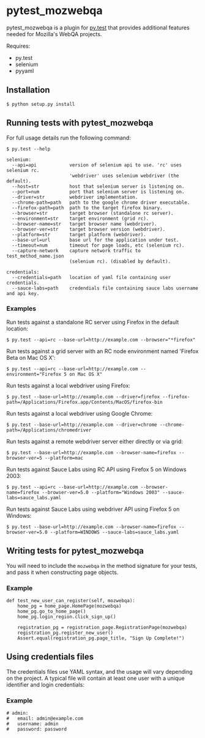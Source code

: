 pytest_mozwebqa
===============

pytest_mozwebqa is a plugin for [py.test](http://pytest.org/) that provides additional features needed for Mozilla's WebQA projects.

Requires:

  * py.test
  * selenium
  * pyyaml

Installation
------------

    $ python setup.py install

Running tests with pytest_mozwebqa
----------------------------------

For full usage details run the following command:

    $ py.test --help

    selenium:
      --api=api            version of selenium api to use. 'rc' uses selenium rc.
                           'webdriver' uses selenium webdriver (the default).
      --host=str           host that selenium server is listening on.
      --port=num           port that selenium server is listening on.
      --driver=str         webdriver implementation.
      --chrome-path=path   path to the google chrome driver executable.
      --firefox-path=path  path to the target firefox binary.
      --browser=str        target browser (standalone rc server).
      --environment=str    target environment (grid rc).
      --browser-name=str   target browser name (webdriver).
      --browser-ver=str    target browser version (webdriver).
      --platform=str       target platform (webdriver).
      --base-url=url       base url for the application under test.
      --timeout=num        timeout for page loads, etc (selenium rc).
      --capture-network    capture network traffic to test_method_name.json
                           (selenium rc). (disabled by default).

    credentials:
      --credentials=path   location of yaml file containing user credentials.
      --sauce-labs=path    credendials file containing sauce labs username and api key.

### Examples

Run tests against a standalone RC server using Firefox in the default location:

    $ py.test --api=rc --base-url=http://example.com --browser="*firefox"

Run tests against a grid server with an RC node environment named 'Firefox Beta on Mac OS X':

    $ py.test --api=rc --base-url=http://example.com --environment="Firefox 5 on Mac OS X"

Run tests against a local webdriver using Firefox:

    $ py.test --base-url=http://example.com --driver=firefox --firefox-path=/Applications/Firefox.app/Contents/MacOS/firefox-bin

Run tests against a local webdriver using Google Chrome:

    $ py.test --base-url=http://example.com --driver=chrome --chrome-path=/Applications/chromedriver

Run tests against a remote webdriver server either directly or via grid:

    $ py.test --base-url=http://example.com --browser-name=firefox --browser-ver=5 --platform=mac

Run tests against Sauce Labs using RC API using Firefox 5 on Windows 2003:

    $ py.test --api=rc --base-url=http://example.com --browser-name=firefox --browser-ver=5.0 --platform="Windows 2003" --sauce-labs=sauce_labs.yaml

Run tests against Sauce Labs using webdriver API using Firefox 5 on Windows:

    $ py.test --base-url=http://example.com --browser-name=firefox --browser-ver=5.0 --platform=WINDOWS --sauce-labs=sauce_labs.yaml

Writing tests for pytest_mozwebqa
---------------------------------

You will need to include the `mozwebqa` in the method signature for your tests, and pass it when constructing page objects.

### Example

    def test_new_user_can_register(self, mozwebqa):
        home_pg = home_page.HomePage(mozwebqa)
        home_pg.go_to_home_page()
        home_pg.login_region.click_sign_up()

        registration_pg = registration_page.RegistrationPage(mozwebqa)
        registration_pg.register_new_user()
        Assert.equal(registration_pg.page_title, "Sign Up Complete!")

Using credentials files
-----------------------

The credentials files use YAML syntax, and the usage will vary depending on the project. A typical file will contain at least one user with a unique identifier and login credentials:

### Example

    # admin:
    #   email: admin@example.com
    #   username: admin
    #   password: password
